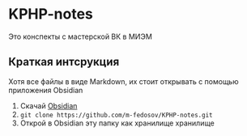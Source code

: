 # KPHP-notes
Это конспекты с мастерской ВК в МИЭМ

## Краткая интсрукция
Хотя все файлы в виде Markdown, их стоит открывать с помощью приложения Obsidian
1. Скачай [Obsidian](https://obsidian.md/) 
2. `git clone https://github.com/m-fedosov/KPHP-notes.git`
3. Открой в Obsidian эту папку как хранилище хранилище 
